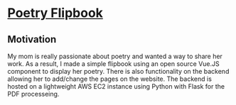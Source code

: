 # [Poetry Flipbook](http://dilse.life/)

## Motivation

My mom is really passionate about poetry and wanted a way to share her work. As a result, I made a simple flipbook using an open source Vue.JS component to display her poetry. There is also functionality on the backend allowing her to add/change the pages on the website. The backend is hosted on a lightweight AWS EC2 instance using Python with Flask for the PDF processeing.
